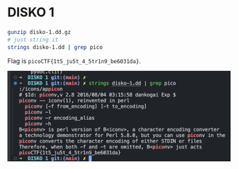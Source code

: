 # DISKO 1

```sh
gunzip disko-1.dd.gz
# just string it
strings disko-1.dd | grep pico
```

Flag is `picoCTF{1t5_ju5t_4_5tr1n9_be6031da}`.

![flag](image.png)
